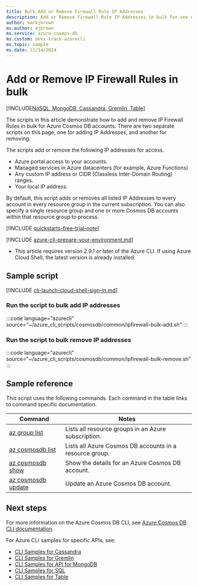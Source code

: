 ```yaml
---
title: Bulk Add or Remove Firewall Rule IP Addresses
description: Add or Remove Firewall Rule IP Addresses in bulk for one or all accounts in a subscription or resource group
author: markjbrown
ms.author: mjbrown
ms.service: azure-cosmos-db
ms.custom: devx-track-azurecli
ms.topic: sample
ms.date: 11/14/2024
---
```


# Add or Remove IP Firewall Rules in bulk

[!INCLUDE[NoSQL, MongoDB, Cassandra, Gremlin, Table](../../../includes/appliesto-nosql-mongodb-cassandra-gremlin-table.md)]

The scripts in this article demonstrate how to add and remove IP Firewall Rules in bulk for Azure Cosmos DB accounts. 
There are two separate scripts on this page, one for adding IP Addresses, and another for removing. 

The scripts add or remove the following IP addresses for access.
- Azure portal access to your accounts.
- Managed services in Azure datacenters (for example, Azure Functions)
- Any custom IP address or CIDR (Classless Inter-Domain Routing) ranges.
- Your local IP address.

By default, this script adds or removes all listed IP Addresses to every account in every resource group in the current subscription. You can also specify a single resource group and one or more Cosmos DB accounts within that resource group to process.


[!INCLUDE [quickstarts-free-trial-note](~/reusable-content/ce-skilling/azure/includes/quickstarts-free-trial-note.md)]

[!INCLUDE [azure-cli-prepare-your-environment.md](~/reusable-content/azure-cli/azure-cli-prepare-your-environment.md)]

- This article requires version 2.9.1 or later of the Azure CLI. If using Azure Cloud Shell, the latest version is already installed.

## Sample script

[!INCLUDE [cli-launch-cloud-shell-sign-in.md](~/reusable-content/ce-skilling/azure/includes/cli-launch-cloud-shell-sign-in.md)]

### Run the script to bulk add IP addresses

:::code language="azurecli" source="~/azure_cli_scripts/cosmosdb/common/ipfirewall-bulk-add.sh" :::

### Run the script to bulk remove IP addresses

:::code language="azurecli" source="~/azure_cli_scripts/cosmosdb/common/ipfirewall-bulk-remove.sh" :::

## Sample reference

This script uses the following commands. Each command in the table links to command specific documentation.

| Command | Notes |
|---|---|
| [az group list](/cli/azure/group#az-group-list) | Lists all resource groups in an Azure subscription. |
| [az cosmosdb list](/cli/azure/cosmosdb#az-cosmosdb-list) | Lists all Azure Cosmos DB accounts in a resource group. |
| [az cosmosdb show](/cli/azure/cosmosdb#az-cosmosdb-show) | Show the details for an Azure Cosmos DB account. |
| [az cosmosdb update](/cli/azure/cosmosdb#az-cosmosdb-update) | Update an Azure Cosmos DB account. |


## Next steps

For more information on the Azure Cosmos DB CLI, see [Azure Cosmos DB CLI documentation](/cli/azure/cosmosdb).

For Azure CLI samples for specific APIs, see:

- [CLI Samples for Cassandra](../../../cassandra/cli-samples.md)
- [CLI Samples for Gremlin](../../../graph/cli-samples.md)
- [CLI Samples for API for MongoDB](../../../mongodb/cli-samples.md)
- [CLI Samples for SQL](../../../sql/cli-samples.md)
- [CLI Samples for Table](../../../table/cli-samples.md)
